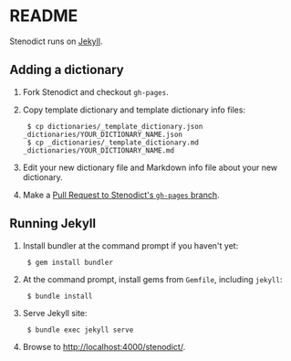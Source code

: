 # README

Stenodict runs on [Jekyll](https://jekyllrb.com/).



## Adding a dictionary

1. Fork Stenodict and checkout `gh-pages`.

2. Copy template dictionary and template dictionary info files:

        $ cp dictionaries/_template_dictionary.json _dictionaries/YOUR_DICTIONARY_NAME.json
        $ cp _dictionaries/_template_dictionary.md _dictionaries/YOUR_DICTIONARY_NAME.md

3. Edit your new dictionary file and Markdown info file about your new dictionary.

4. Make a [Pull Request to Stenodict's `gh-pages` branch](https://github.com/openstenoproject/stenodict/pull/new/gh-pages).



## Running Jekyll

1. Install bundler at the command prompt if you haven't yet:

        $ gem install bundler

2. At the command prompt, install gems from `Gemfile`, including `jekyll`:

        $ bundle install

3. Serve Jekyll site:

        $ bundle exec jekyll serve

4. Browse to <http://localhost:4000/stenodict/>.

